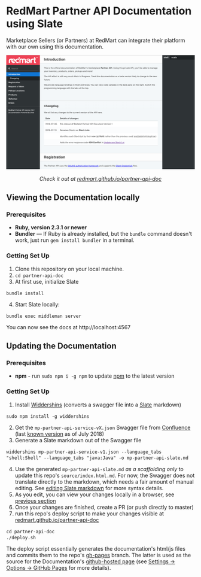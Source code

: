 # RedMart Partner API Documentation using Slate

Marketplace Sellers (or Partners) at RedMart can integrate their platform with our own using this documentation.

<p align="center"><img src="https://raw.githubusercontent.com/Redmart/partner-api-doc/master/source/images/redmart.partner.api.screenshot.png" width=700 alt="Screenshot of Documentation created with Slate"></p>

<p align="center"><em>Check it out at <a href="https://redmart.github.io/partner-api-doc">redmart.github.io/partner-api-doc</a></em></p>

## Viewing the Documentation locally

### Prerequisites

 - **Ruby, version 2.3.1 or newer**
 - **Bundler** — If Ruby is already installed, but the `bundle` command doesn't work, just run `gem install bundler` in a terminal.

### Getting Set Up

1. Clone this repository on your local machine.
2. `cd partner-api-doc`
3. At first use, initialize Slate
```shell
bundle install
```
4. Start Slate locally:
```shell
bundle exec middleman server
```
You can now see the docs at http://localhost:4567

## Updating the Documentation

### Prerequisites

 - **npm** - run `sudo npm i -g npm` to update [npm](https://www.npmjs.com/get-npm) to the latest version

### Getting Set Up

1. Install [Widdershins](https://github.com/Mermade/widdershins) (converts a swagger file into a [Slate](https://github.com/lord/slate/wiki/Slate-Related-Tools#converting-openapi--swagger-definitions-to-slate-compatible-markdown) markdown)
```shell
sudo npm install -g widdershins
``` 
2. Get the `mp-partner-api-service-vX.json` Swagger file from [Confluence](https://redmart.atlassian.net/wiki/spaces/marketplace/pages/407470169/2018Q1+-+Stock+Management) (last [known version](https://gist.githubusercontent.com/JanGe/43b539746d1ee57fe4e92c0c358b37fa/raw/d92c053f6304e85ef63e6b950e3e46df7c576b33/mp-partner-api-service-v1.json) as of July 2018)
3. Generate a Slate markdown out of the Swagger file
```shell
widdershins mp-partner-api-service-v1.json --language_tabs "shell:Shell" --language_tabs "java:Java" -o mp-partner-api-slate.md
```
4. Use the generated `mp-partner-api-slate.md` _as a scaffolding only_ to update this repo's `source/index.html.md`. For now, the Swagger does not translate directly to the markdown, which needs a fair amount of manual editing. See [editing Slate markdown](https://github.com/lord/slate/wiki/Markdown-Syntax) for more syntax details.
5. As you edit, you can view your changes locally in a browser, see [previous section](#viewing-the-documentation-locally)
6. Once your changes are finished, create a PR (or push directly to master)
7. run this repo's deploy script to make your changes visible at [redmart.github.io/partner-api-doc](https://redmart.github.io/partner-api-doc)
```shell
cd partner-api-doc
./deploy.sh
```

The deploy script essentially generates the documentation's html/js files and commits them to the repo's [gh-pages](https://github.com/Redmart/partner-api-doc/tree/gh-pages) branch. The latter is used as the source for the Documentation's [github-hosted page](https://redmart.github.io/partner-api-doc) (see [Settings -> Options -> GitHub Pages](https://github.com/Redmart/partner-api-doc/settings) for more details).

